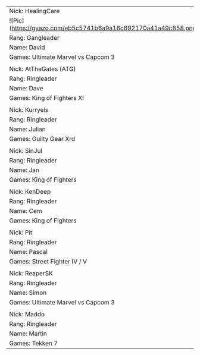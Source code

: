 |                                                                         | 
|-------------------------------------------------------------------------| 
| Nick: HealingCare                                                       | 
| ![Pic](https://gyazo.com/eb5c5741b6a9a16c692170a41a49c858.png | width=100) | 
| Rang: Gangleader                                                        | 
| Name: David                                                             | 
| Games: Ultimate Marvel vs Capcom 3                                      | 
|                                                                         | 
| Nick: AtTheGates (ATG)                                                  | 
| Rang: Ringleader                                                        | 
| Name: Dave                                                              | 
| Games: King of Fighters XI                                              | 
|                                                                         | 
| Nick: Kurryeis                                                          | 
| Rang: Ringleader                                                        | 
| Name: Julian                                                            | 
| Games: Guilty Gear Xrd                                                  | 
|                                                                         | 
| Nick: SinJul                                                            | 
| Rang: Ringleader                                                        | 
| Name: Jan                                                               | 
| Games: King of Fighters                                                 | 
|                                                                         | 
| Nick: KenDeep                                                           | 
| Rang: Ringleader                                                        | 
| Name: Cem                                                               | 
| Games: King of Fighters                                                 | 
|                                                                         | 
| Nick: Pit                                                               | 
| Rang: Ringleader                                                        | 
| Name: Pascal                                                            | 
| Games: Street Fighter IV / V                                            | 
|                                                                         | 
| Nick: ReaperSK                                                          | 
| Rang: Ringleader                                                        | 
| Name: Simon                                                             | 
| Games: Ultimate Marvel vs Capcom 3                                      | 
|                                                                         | 
| Nick: Maddo                                                             | 
| Rang: Ringleader                                                        | 
| Name: Martin                                                            | 
| Games: Tekken 7                                                         | 
